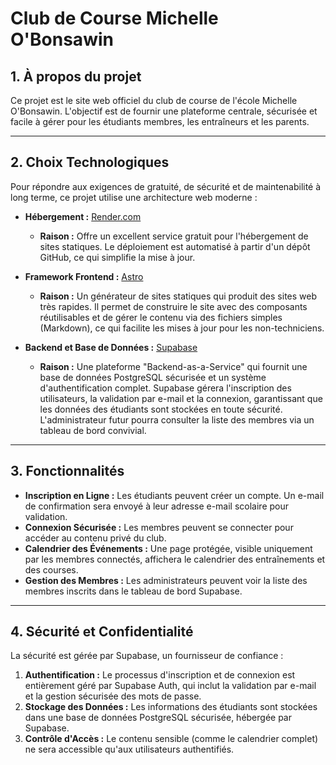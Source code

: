# Club de Course Michelle O'Bonsawin

## 1. À propos du projet

Ce projet est le site web officiel du club de course de l'école Michelle O'Bonsawin. L'objectif est de fournir une plateforme centrale, sécurisée et facile à gérer pour les étudiants membres, les entraîneurs et les parents.

---

## 2. Choix Technologiques

Pour répondre aux exigences de gratuité, de sécurité et de maintenabilité à long terme, ce projet utilise une architecture web moderne :

*   **Hébergement :** [Render.com](https://render.com/)
    *   **Raison :** Offre un excellent service gratuit pour l'hébergement de sites statiques. Le déploiement est automatisé à partir d'un dépôt GitHub, ce qui simplifie la mise à jour.

*   **Framework Frontend :** [Astro](https://astro.build/)
    *   **Raison :** Un générateur de sites statiques qui produit des sites web très rapides. Il permet de construire le site avec des composants réutilisables et de gérer le contenu via des fichiers simples (Markdown), ce qui facilite les mises à jour pour les non-techniciens.

*   **Backend et Base de Données :** [Supabase](https://supabase.com/)
    *   **Raison :** Une plateforme "Backend-as-a-Service" qui fournit une base de données PostgreSQL sécurisée et un système d'authentification complet. Supabase gérera l'inscription des utilisateurs, la validation par e-mail et la connexion, garantissant que les données des étudiants sont stockées en toute sécurité. L'administrateur futur pourra consulter la liste des membres via un tableau de bord convivial.

---

## 3. Fonctionnalités

*   **Inscription en Ligne :** Les étudiants peuvent créer un compte. Un e-mail de confirmation sera envoyé à leur adresse e-mail scolaire pour validation.
*   **Connexion Sécurisée :** Les membres peuvent se connecter pour accéder au contenu privé du club.
*   **Calendrier des Événements :** Une page protégée, visible uniquement par les membres connectés, affichera le calendrier des entraînements et des courses.
*   **Gestion des Membres :** Les administrateurs peuvent voir la liste des membres inscrits dans le tableau de bord Supabase.

---

## 4. Sécurité et Confidentialité

La sécurité est gérée par Supabase, un fournisseur de confiance :

1.  **Authentification :** Le processus d'inscription et de connexion est entièrement géré par Supabase Auth, qui inclut la validation par e-mail et la gestion sécurisée des mots de passe.
2.  **Stockage des Données :** Les informations des étudiants sont stockées dans une base de données PostgreSQL sécurisée, hébergée par Supabase.
3.  **Contrôle d'Accès :** Le contenu sensible (comme le calendrier complet) ne sera accessible qu'aux utilisateurs authentifiés.
